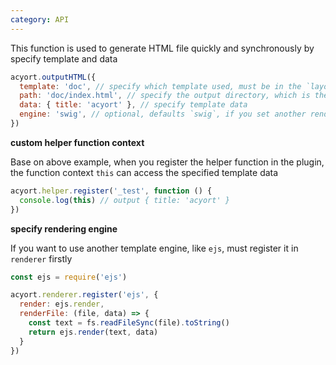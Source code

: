 ```yaml
---
category: API
---
```


This function is used to generate HTML file quickly and synchronously by specify template and data

```js
acyort.outputHTML({
  template: 'doc', // specify which template used, must be in the `layout` directory of `template`
  path: 'doc/index.html', // specify the output directory, which is the base directory of  website
  data: { title: 'acyort' }, // specify template data
  engine: 'swig', // optional, defaults `swig`, if you set another renderer, you must register it firstly
})
```

**custom helper function context**

Base on above example, when you register the helper function in the plugin, the function context `this` can access the specified template data

```js
acyort.helper.register('_test', function () {
  console.log(this) // output { title: 'acyort' }
})
```

**specify rendering engine**

If you want to use another template engine, like `ejs`, must register it in `renderer` firstly

```js
const ejs = require('ejs')

acyort.renderer.register('ejs', {
  render: ejs.render,
  renderFile: (file, data) => {
    const text = fs.readFileSync(file).toString()
    return ejs.render(text, data)
  }
})
```

